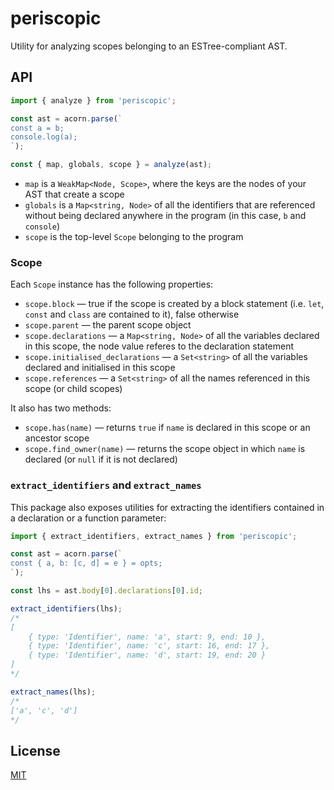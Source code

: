 # periscopic

Utility for analyzing scopes belonging to an ESTree-compliant AST.


## API

```js
import { analyze } from 'periscopic';

const ast = acorn.parse(`
const a = b;
console.log(a);
`);

const { map, globals, scope } = analyze(ast);
```

* `map` is a `WeakMap<Node, Scope>`, where the keys are the nodes of your AST that create a scope
* `globals` is a `Map<string, Node>` of all the identifiers that are referenced without being declared anywhere in the program (in this case, `b` and `console`)
* `scope` is the top-level `Scope` belonging to the program


### Scope

Each `Scope` instance has the following properties:

* `scope.block` — true if the scope is created by a block statement (i.e. `let`, `const` and `class` are contained to it), false otherwise
* `scope.parent` — the parent scope object
* `scope.declarations` — a `Map<string, Node>` of all the variables declared in this scope, the node value referes to the declaration statement
* `scope.initialised_declarations` — a `Set<string>` of all the variables declared and initialised in this scope
* `scope.references` — a `Set<string>` of all the names referenced in this scope (or child scopes)

It also has two methods:

* `scope.has(name)` — returns `true` if `name` is declared in this scope or an ancestor scope
* `scope.find_owner(name)` — returns the scope object in which `name` is declared (or `null` if it is not declared)


### `extract_identifiers` and `extract_names`

This package also exposes utilities for extracting the identifiers contained in a declaration or a function parameter:

```js
import { extract_identifiers, extract_names } from 'periscopic';

const ast = acorn.parse(`
const { a, b: [c, d] = e } = opts;
`);

const lhs = ast.body[0].declarations[0].id;

extract_identifiers(lhs);
/*
[
	{ type: 'Identifier', name: 'a', start: 9, end: 10 },
	{ type: 'Identifier', name: 'c', start: 16, end: 17 },
	{ type: 'Identifier', name: 'd', start: 19, end: 20 }
]
*/

extract_names(lhs);
/*
['a', 'c', 'd']
*/
```


## License

[MIT](LICENSE)